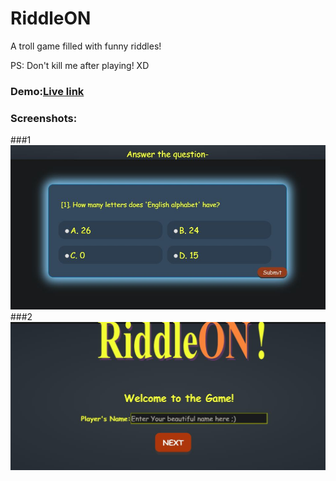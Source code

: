 # RiddleON
A troll game filled with funny riddles!

PS: Don't kill me after playing! XD
### Demo:[Live link](https://arghac14.github.io/RiddleO)

### Screenshots: 
###1 ![2](https://github.com/arghac14/RiddleON/blob/master/screenshots/Capture1.JPG)
###2 ![1](https://github.com/arghac14/RiddleON/blob/master/screenshots/Capture.JPG)
